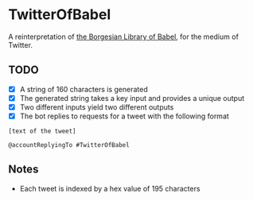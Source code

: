 # TwitterOfBabel

A reinterpretation of [the Borgesian Library of Babel](https://libraryofbabel.info/), for the medium of Twitter.

## TODO

- [x] A string of 160 characters is generated
- [x] The generated string takes a key input and provides a unique output
- [x] Two different inputs yield two different outputs
- [x] The bot replies to requests for a tweet with the following format

```
[text of the tweet]

@accountReplyingTo #TwitterOfBabel
```

## Notes

* Each tweet is indexed by a hex value of 195 characters